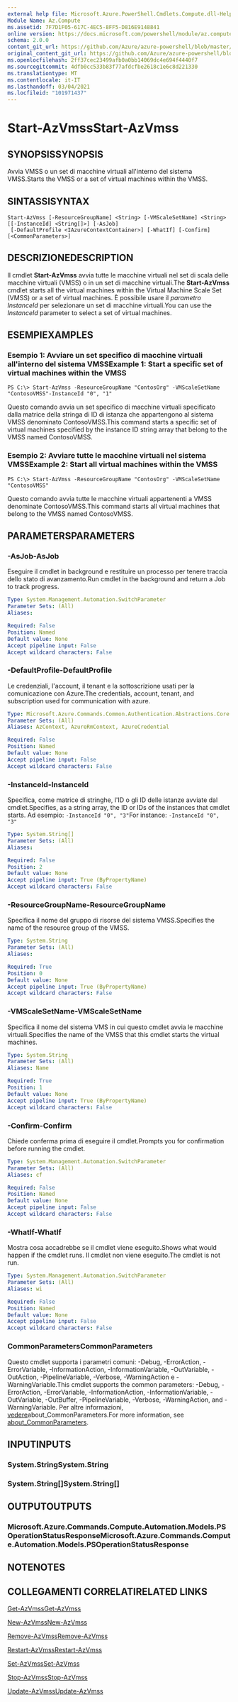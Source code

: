 ```yaml
---
external help file: Microsoft.Azure.PowerShell.Cmdlets.Compute.dll-Help.xml
Module Name: Az.Compute
ms.assetid: 7F7D1F05-617C-4EC5-8FF5-D816E9148841
online version: https://docs.microsoft.com/powershell/module/az.compute/start-azvmss
schema: 2.0.0
content_git_url: https://github.com/Azure/azure-powershell/blob/master/src/Compute/Compute/help/Start-AzVmss.md
original_content_git_url: https://github.com/Azure/azure-powershell/blob/master/src/Compute/Compute/help/Start-AzVmss.md
ms.openlocfilehash: 2ff37cec23499afb0a0bb14069dc4e694f4440f7
ms.sourcegitcommit: 4dfb0cc533b83f77afdcfbe2618c1e6c8d221330
ms.translationtype: MT
ms.contentlocale: it-IT
ms.lasthandoff: 03/04/2021
ms.locfileid: "101971437"
---
```

# <span data-ttu-id="b4df0-101">Start-AzVmss</span><span class="sxs-lookup"><span data-stu-id="b4df0-101">Start-AzVmss</span></span>

## <span data-ttu-id="b4df0-102">SYNOPSIS</span><span class="sxs-lookup"><span data-stu-id="b4df0-102">SYNOPSIS</span></span>
<span data-ttu-id="b4df0-103">Avvia VMSS o un set di macchine virtuali all'interno del sistema VMSS.</span><span class="sxs-lookup"><span data-stu-id="b4df0-103">Starts the VMSS or a set of virtual machines within the VMSS.</span></span>

## <span data-ttu-id="b4df0-104">SINTASSI</span><span class="sxs-lookup"><span data-stu-id="b4df0-104">SYNTAX</span></span>

```
Start-AzVmss [-ResourceGroupName] <String> [-VMScaleSetName] <String> [[-InstanceId] <String[]>] [-AsJob]
 [-DefaultProfile <IAzureContextContainer>] [-WhatIf] [-Confirm] [<CommonParameters>]
```

## <span data-ttu-id="b4df0-105">DESCRIZIONE</span><span class="sxs-lookup"><span data-stu-id="b4df0-105">DESCRIPTION</span></span>
<span data-ttu-id="b4df0-106">Il cmdlet **Start-AzVmss** avvia tutte le macchine virtuali nel set di scala delle macchine virtuali (VMSS) o in un set di macchine virtuali.</span><span class="sxs-lookup"><span data-stu-id="b4df0-106">The **Start-AzVmss** cmdlet starts all the virtual machines within the Virtual Machine Scale Set (VMSS) or a set of virtual machines.</span></span>
<span data-ttu-id="b4df0-107">È possibile usare il *parametro InstanceId* per selezionare un set di macchine virtuali.</span><span class="sxs-lookup"><span data-stu-id="b4df0-107">You can use the *InstanceId* parameter to select a set of virtual machines.</span></span>

## <span data-ttu-id="b4df0-108">ESEMPI</span><span class="sxs-lookup"><span data-stu-id="b4df0-108">EXAMPLES</span></span>

### <span data-ttu-id="b4df0-109">Esempio 1: Avviare un set specifico di macchine virtuali all'interno del sistema VMSS</span><span class="sxs-lookup"><span data-stu-id="b4df0-109">Example 1: Start a specific set of virtual machines within the VMSS</span></span>
```
PS C:\> Start-AzVmss -ResourceGroupName "ContosOrg" -VMScaleSetName "ContosoVMSS"-InstanceId "0", "1"
```

<span data-ttu-id="b4df0-110">Questo comando avvia un set specifico di macchine virtuali specificato dalla matrice della stringa di ID di istanza che appartengono al sistema VMSS denominato ContosoVMSS.</span><span class="sxs-lookup"><span data-stu-id="b4df0-110">This command starts a specific set of virtual machines specified by the instance ID string array that belong to the VMSS named ContosoVMSS.</span></span>

### <span data-ttu-id="b4df0-111">Esempio 2: Avviare tutte le macchine virtuali nel sistema VMSS</span><span class="sxs-lookup"><span data-stu-id="b4df0-111">Example 2: Start all virtual machines within the VMSS</span></span>
```
PS C:\> Start-AzVmss -ResourceGroupName "ContosOrg" -VMScaleSetName "ContosoVMSS"
```

<span data-ttu-id="b4df0-112">Questo comando avvia tutte le macchine virtuali appartenenti a VMSS denominate ContosoVMSS.</span><span class="sxs-lookup"><span data-stu-id="b4df0-112">This command starts all virtual machines that belong to the VMSS named ContosoVMSS.</span></span>

## <span data-ttu-id="b4df0-113">PARAMETERS</span><span class="sxs-lookup"><span data-stu-id="b4df0-113">PARAMETERS</span></span>

### <span data-ttu-id="b4df0-114">-AsJob</span><span class="sxs-lookup"><span data-stu-id="b4df0-114">-AsJob</span></span>
<span data-ttu-id="b4df0-115">Eseguire il cmdlet in background e restituire un processo per tenere traccia dello stato di avanzamento.</span><span class="sxs-lookup"><span data-stu-id="b4df0-115">Run cmdlet in the background and return a Job to track progress.</span></span>

```yaml
Type: System.Management.Automation.SwitchParameter
Parameter Sets: (All)
Aliases:

Required: False
Position: Named
Default value: None
Accept pipeline input: False
Accept wildcard characters: False
```

### <span data-ttu-id="b4df0-116">-DefaultProfile</span><span class="sxs-lookup"><span data-stu-id="b4df0-116">-DefaultProfile</span></span>
<span data-ttu-id="b4df0-117">Le credenziali, l'account, il tenant e la sottoscrizione usati per la comunicazione con Azure.</span><span class="sxs-lookup"><span data-stu-id="b4df0-117">The credentials, account, tenant, and subscription used for communication with azure.</span></span>

```yaml
Type: Microsoft.Azure.Commands.Common.Authentication.Abstractions.Core.IAzureContextContainer
Parameter Sets: (All)
Aliases: AzContext, AzureRmContext, AzureCredential

Required: False
Position: Named
Default value: None
Accept pipeline input: False
Accept wildcard characters: False
```

### <span data-ttu-id="b4df0-118">-InstanceId</span><span class="sxs-lookup"><span data-stu-id="b4df0-118">-InstanceId</span></span>
<span data-ttu-id="b4df0-119">Specifica, come matrice di stringhe, l'ID o gli ID delle istanze avviate dal cmdlet.</span><span class="sxs-lookup"><span data-stu-id="b4df0-119">Specifies, as a string array, the ID or IDs of the instances that cmdlet starts.</span></span>
<span data-ttu-id="b4df0-120">Ad esempio: `-InstanceId "0", "3"`</span><span class="sxs-lookup"><span data-stu-id="b4df0-120">For instance: `-InstanceId "0", "3"`</span></span>

```yaml
Type: System.String[]
Parameter Sets: (All)
Aliases:

Required: False
Position: 2
Default value: None
Accept pipeline input: True (ByPropertyName)
Accept wildcard characters: False
```

### <span data-ttu-id="b4df0-121">-ResourceGroupName</span><span class="sxs-lookup"><span data-stu-id="b4df0-121">-ResourceGroupName</span></span>
<span data-ttu-id="b4df0-122">Specifica il nome del gruppo di risorse del sistema VMSS.</span><span class="sxs-lookup"><span data-stu-id="b4df0-122">Specifies the name of the resource group of the VMSS.</span></span>

```yaml
Type: System.String
Parameter Sets: (All)
Aliases:

Required: True
Position: 0
Default value: None
Accept pipeline input: True (ByPropertyName)
Accept wildcard characters: False
```

### <span data-ttu-id="b4df0-123">-VMScaleSetName</span><span class="sxs-lookup"><span data-stu-id="b4df0-123">-VMScaleSetName</span></span>
<span data-ttu-id="b4df0-124">Specifica il nome del sistema VMS in cui questo cmdlet avvia le macchine virtuali.</span><span class="sxs-lookup"><span data-stu-id="b4df0-124">Specifies the name of the VMSS that this cmdlet starts the virtual machines.</span></span>

```yaml
Type: System.String
Parameter Sets: (All)
Aliases: Name

Required: True
Position: 1
Default value: None
Accept pipeline input: True (ByPropertyName)
Accept wildcard characters: False
```

### <span data-ttu-id="b4df0-125">-Confirm</span><span class="sxs-lookup"><span data-stu-id="b4df0-125">-Confirm</span></span>
<span data-ttu-id="b4df0-126">Chiede conferma prima di eseguire il cmdlet.</span><span class="sxs-lookup"><span data-stu-id="b4df0-126">Prompts you for confirmation before running the cmdlet.</span></span>

```yaml
Type: System.Management.Automation.SwitchParameter
Parameter Sets: (All)
Aliases: cf

Required: False
Position: Named
Default value: None
Accept pipeline input: False
Accept wildcard characters: False
```

### <span data-ttu-id="b4df0-127">-WhatIf</span><span class="sxs-lookup"><span data-stu-id="b4df0-127">-WhatIf</span></span>
<span data-ttu-id="b4df0-128">Mostra cosa accadrebbe se il cmdlet viene eseguito.</span><span class="sxs-lookup"><span data-stu-id="b4df0-128">Shows what would happen if the cmdlet runs.</span></span> <span data-ttu-id="b4df0-129">Il cmdlet non viene eseguito.</span><span class="sxs-lookup"><span data-stu-id="b4df0-129">The cmdlet is not run.</span></span>

```yaml
Type: System.Management.Automation.SwitchParameter
Parameter Sets: (All)
Aliases: wi

Required: False
Position: Named
Default value: None
Accept pipeline input: False
Accept wildcard characters: False
```

### <span data-ttu-id="b4df0-130">CommonParameters</span><span class="sxs-lookup"><span data-stu-id="b4df0-130">CommonParameters</span></span>
<span data-ttu-id="b4df0-131">Questo cmdlet supporta i parametri comuni: -Debug, -ErrorAction, -ErrorVariable, -InformationAction, -InformationVariable, -OutVariable, -OutAction, -PipelineVariable, -Verbose, -WarningAction e -WarningVariable.</span><span class="sxs-lookup"><span data-stu-id="b4df0-131">This cmdlet supports the common parameters: -Debug, -ErrorAction, -ErrorVariable, -InformationAction, -InformationVariable, -OutVariable, -OutBuffer, -PipelineVariable, -Verbose, -WarningAction, and -WarningVariable.</span></span> <span data-ttu-id="b4df0-132">Per altre informazioni, [vedere](http://go.microsoft.com/fwlink/?LinkID=113216)about_CommonParameters.</span><span class="sxs-lookup"><span data-stu-id="b4df0-132">For more information, see [about_CommonParameters](http://go.microsoft.com/fwlink/?LinkID=113216).</span></span>

## <span data-ttu-id="b4df0-133">INPUT</span><span class="sxs-lookup"><span data-stu-id="b4df0-133">INPUTS</span></span>

### <span data-ttu-id="b4df0-134">System.String</span><span class="sxs-lookup"><span data-stu-id="b4df0-134">System.String</span></span>

### <span data-ttu-id="b4df0-135">System.String[]</span><span class="sxs-lookup"><span data-stu-id="b4df0-135">System.String[]</span></span>

## <span data-ttu-id="b4df0-136">OUTPUT</span><span class="sxs-lookup"><span data-stu-id="b4df0-136">OUTPUTS</span></span>

### <span data-ttu-id="b4df0-137">Microsoft.Azure.Commands.Compute.Automation.Models.PSOperationStatusResponse</span><span class="sxs-lookup"><span data-stu-id="b4df0-137">Microsoft.Azure.Commands.Compute.Automation.Models.PSOperationStatusResponse</span></span>

## <span data-ttu-id="b4df0-138">NOTE</span><span class="sxs-lookup"><span data-stu-id="b4df0-138">NOTES</span></span>

## <span data-ttu-id="b4df0-139">COLLEGAMENTI CORRELATI</span><span class="sxs-lookup"><span data-stu-id="b4df0-139">RELATED LINKS</span></span>

[<span data-ttu-id="b4df0-140">Get-AzVmss</span><span class="sxs-lookup"><span data-stu-id="b4df0-140">Get-AzVmss</span></span>](./Get-AzVmss.md)

[<span data-ttu-id="b4df0-141">New-AzVmss</span><span class="sxs-lookup"><span data-stu-id="b4df0-141">New-AzVmss</span></span>](./New-AzVmss.md)

[<span data-ttu-id="b4df0-142">Remove-AzVmss</span><span class="sxs-lookup"><span data-stu-id="b4df0-142">Remove-AzVmss</span></span>](./Remove-AzVmss.md)

[<span data-ttu-id="b4df0-143">Restart-AzVmss</span><span class="sxs-lookup"><span data-stu-id="b4df0-143">Restart-AzVmss</span></span>](./Restart-AzVmss.md)

[<span data-ttu-id="b4df0-144">Set-AzVmss</span><span class="sxs-lookup"><span data-stu-id="b4df0-144">Set-AzVmss</span></span>](./Set-AzVmss.md)

[<span data-ttu-id="b4df0-145">Stop-AzVmss</span><span class="sxs-lookup"><span data-stu-id="b4df0-145">Stop-AzVmss</span></span>](./Stop-AzVmss.md)

[<span data-ttu-id="b4df0-146">Update-AzVmss</span><span class="sxs-lookup"><span data-stu-id="b4df0-146">Update-AzVmss</span></span>](./Update-AzVmss.md)


